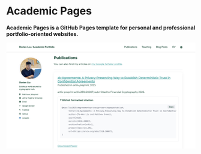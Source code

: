# Academic Pages

**Academic Pages is a GitHub Pages template for personal and professional portfolio-oriented websites.**

![Academic Pages template example](images/publication%20page%20img.png "Academic Pages template example")
